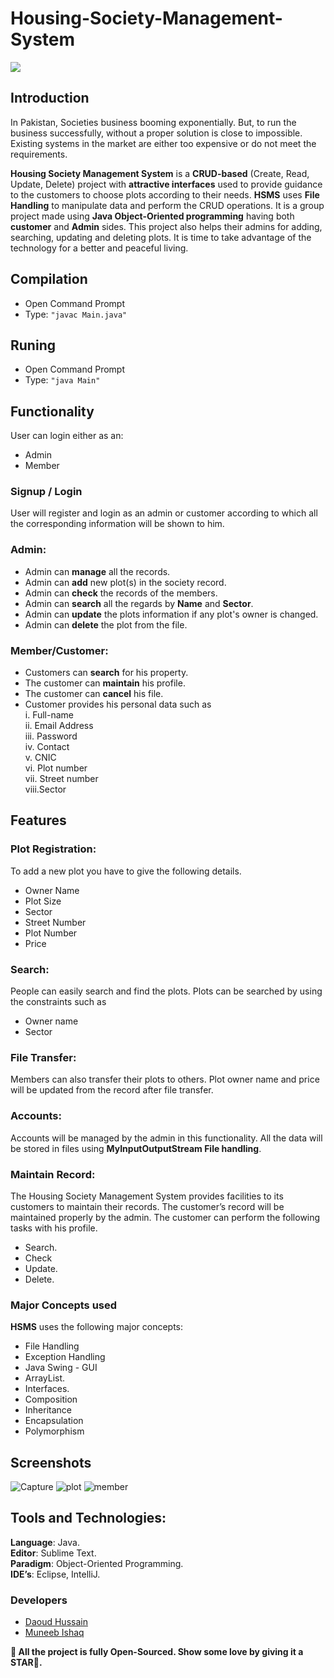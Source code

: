 # Housing-Society-Management-System
<img src="Images/pic.jpg">

## Introduction

In Pakistan, Societies business booming exponentially. But, to run the business successfully, without a proper solution is close to impossible. Existing systems in the market are either too expensive or do not meet the requirements. <br>

**Housing Society Management System** is a **CRUD-based** (Create, Read, Update, Delete) project with **attractive interfaces** used to provide guidance to the customers to choose plots according to their needs. <b>HSMS</b> uses **File Handling** to manipulate data and perform the CRUD operations. It is a group project made using **Java Object-Oriented programming** having both **customer** and **Admin** sides. This project also helps their admins for adding, searching, updating and deleting plots. It is time to take advantage of the technology for a better and peaceful living. <br>

## Compilation

- Open Command Prompt
- Type: ``"javac Main.java"``

## Runing

- Open Command Prompt
- Type: ``"java Main"``
## Functionality
User can login either as an:
- Admin
-	Member

### Signup / Login 
User will register and login as an admin or customer according to which all the corresponding information will be shown to him. <br>
### Admin:
- Admin can **manage** all the records.
- Admin can **add** new plot(s) in the society record.
- Admin can **check** the records of the members.
- Admin can **search** all the regards by **Name** and **Sector**.
- Admin can **update** the plots information if any plot's owner is changed.
- Admin can **delete** the plot from the file.

### Member/Customer:
- Customers can **search** for his property.
- The customer can **maintain** his profile.
- The customer can **cancel** his file.
- Customer provides his personal data such as <br>
i.	 Full-name <br>
ii.	 Email Address <br>
iii. Password <br>
iv.	 Contact <br>
v.   CNIC <br>
vi.  Plot number <br>
vii. Street number <br>
viii.Sector <br>


## Features
### Plot Registration: 
To add a new plot you have to give the following details. 
- Owner Name
- Plot Size
- Sector
-	Street Number
-	Plot Number
- Price

### Search: 
People can easily search and find the plots. Plots can be searched by using the constraints such as
-	Owner name
-	Sector

### File Transfer: 
Members can also transfer their plots to others. Plot owner name and price will be updated from the record after file transfer.

### Accounts: 
Accounts will be managed by the admin in this functionality. All the data will be stored in files using **MyInputOutputStream File handling**.

### Maintain Record: 
The Housing Society Management System provides facilities to its customers to maintain their records. The customer’s record will be maintained properly by the admin.
The customer can perform the following tasks with his profile.
- Search.
-	Check
-	Update.
-	Delete.

### Major Concepts used
**HSMS** uses the following major concepts: 
- File Handling
- Exception Handling
- Java Swing - GUI
- ArrayList.
- Interfaces.
- Composition
- Inheritance
- Encapsulation
- Polymorphism

## Screenshots
![Capture](https://user-images.githubusercontent.com/87219816/176256617-e86210f0-3ea4-4b46-a28f-50840849fc8c.PNG)
![plot](https://user-images.githubusercontent.com/87219816/176256636-6baebe8b-0871-4b61-b355-e89a8b8600b8.PNG)
![member](https://user-images.githubusercontent.com/87219816/176256649-86432ebc-f5c8-42f4-bc74-2b33311c470b.PNG)


## Tools and Technologies:
**Language**: Java. <br>
**Editor**: Sublime Text. <br>
**Paradigm**: Object-Oriented Programming. <br>
**IDE’s**: Eclipse, IntelliJ. <br>

### Developers
- <a href="https://daoudhussain.tech/"> Daoud Hussain </a>
- <a href="https://github.com/Muneeb-juttt"> Muneeb Ishaq </a>

 **💬 All the project is fully Open-Sourced. Show some love by giving it a STAR🌟.**
 
